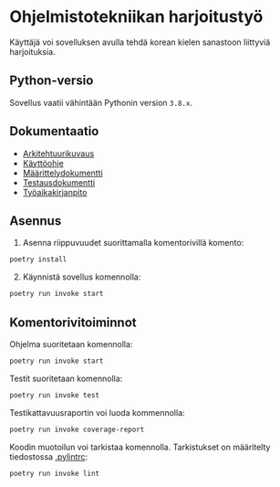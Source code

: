 # Ohjelmistotekniikan harjoitustyö
Käyttäjä voi sovelluksen avulla tehdä korean kielen sanastoon liittyviä harjoituksia.
## Python-versio
Sovellus vaatii vähintään Pythonin version `3.8.x`.
## Dokumentaatio
- [Arkitehtuurikuvaus](https://github.com/h4lk0/ot-harjoitustyo/blob/master/Projekti/dokumentaatio/arkitehtuuri.md)
- [Käyttöohje](https://github.com/h4lk0/ot-harjoitustyo/blob/master/Projekti/dokumentaatio/kayttoohje.md)
- [Määrittelydokumentti](https://github.com/h4lk0/ot-harjoitustyo/blob/master/Projekti/dokumentaatio/vaatimusmaarittely.md)
- [Testausdokumentti](https://github.com/h4lk0/ot-harjoitustyo/blob/master/Projekti/dokumentaatio/testaus.md)
- [Työaikakirjanpito](https://github.com/h4lk0/ot-harjoitustyo/blob/master/Projekti/dokumentaatio/tuntikirjanpito.md)

## Asennus

1. Asenna riippuvuudet suorittamalla komentorivillä komento:

```bash
poetry install
```

2. Käynnistä sovellus komennolla:

```bash
poetry run invoke start
```

## Komentorivitoiminnot

Ohjelma suoritetaan komennolla:

```bash
poetry run invoke start
```

Testit suoritetaan komennolla:

```bash
poetry run invoke test
```

Testikattavuusraportin voi luoda kommennolla:

```bash
poetry run invoke coverage-report
```

Koodin muotoilun voi tarkistaa komennolla. Tarkistukset on määritelty tiedostossa [.pylintrc](https://github.com/h4lk0/ot-harjoitustyo/blob/master/Projekti/.pylintrc):

```bash
poetry run invoke lint
```
